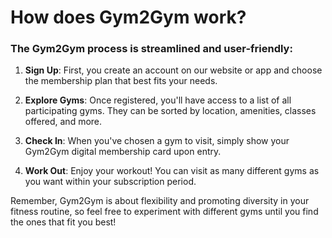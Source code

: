 # How does Gym2Gym work?

### The Gym2Gym process is streamlined and user-friendly:

1. **Sign Up**: First, you create an account on our website or app and choose the membership plan that best fits your needs.

2. **Explore Gyms**: Once registered, you'll have access to a list of all participating gyms. They can be sorted by location, amenities, classes offered, and more.

3. **Check In**: When you've chosen a gym to visit, simply show your Gym2Gym digital membership card upon entry.

4. **Work Out**: Enjoy your workout! You can visit as many different gyms as you want within your subscription period.

Remember, Gym2Gym is about flexibility and promoting diversity in your fitness routine, so feel free to experiment with different gyms until you find the ones that fit you best!